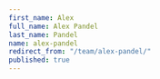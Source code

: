 ```yaml
---
first_name: Alex
full_name: Alex Pandel
last_name: Pandel
name: alex-pandel
redirect_from: "/team/alex-pandel/"
published: true
---
```

